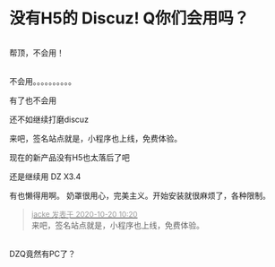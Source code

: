# 没有H5的 Discuz! Q你们会用吗？

<img id="aimg_All87" onclick="zoom(this, this.src, 0, 0, 0)" class="zoom" src="https://cdn.jsdelivr.net/gh/hishis/forum-master/public/images/patch.gif" onmouseover="img_onmouseoverfunc(this)" onload="thumbImg(this)" border="0" alt="" />

帮顶，不会用！<br />
<br />
<img src="static/image/smiley/default/lol.gif" smilieid="12" border="0" alt="" /><img src="static/image/smiley/default/lol.gif" smilieid="12" border="0" alt="" /><img src="static/image/smiley/default/lol.gif" smilieid="12" border="0" alt="" />

不会用。。。。。。。。。。

有了也不会用

还不如继续打磨discuz

来吧，签名站点就是，小程序也上线，免费体验。

现在的新产品没有H5也太落后了吧

还是继续用 DZ X3.4

有也懒得用啊。 奶罩很用心，完美主义。开始安装就很麻烦了，各种限制。 <br />


<div class="quote"><blockquote><font size="2"><a href="https://www.hostloc.com/forum.php?mod=redirect&amp;goto=findpost&amp;pid=9324988&amp;ptid=756260" target="_blank"><font color="#999999">jacke 发表于 2020-10-20 10:20</font></a></font><br />
来吧，签名站点就是，小程序也上线，免费体验。</blockquote></div><br />
DZQ竟然有PC了？
